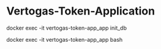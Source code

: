 # Vertogas-Token-Application

 docker exec -it vertogas-token-app_app init_db

 docker exec -it vertogas-token-app_app bash